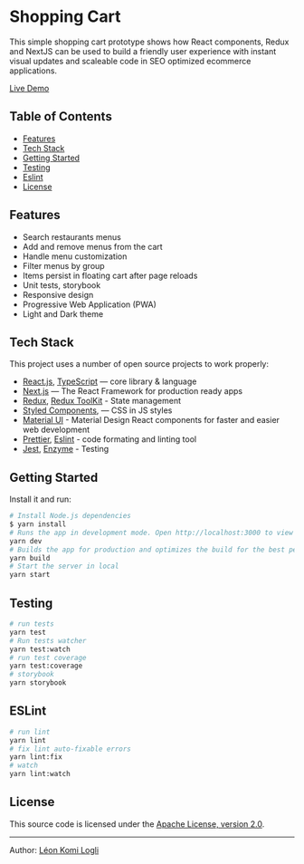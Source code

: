 # Shopping Cart

This simple shopping cart prototype shows how React components, Redux and NextJS can be used to build a friendly user experience with instant visual updates and scaleable code in SEO optimized ecommerce applications.

[Live Demo](https://shopping-cart-nine.vercel.app/)

## Table of Contents

- [Features](#features)
- [Tech Stack](#tech-stack)
- [Getting Started](#getting-started)
- [Testing](#testing)
- [Eslint](#eslint)
- [License](#license)

## Features

- Search restaurants menus
- Add and remove menus from the cart
- Handle menu customization
- Filter menus by group
- Items persist in floating cart after page reloads
- Unit tests, storybook
- Responsive design
- Progressive Web Application (PWA)
- Light and Dark theme

## Tech Stack

This project uses a number of open source projects to work properly:

- [React.js](https://github.com/facebook/react), [TypeScript](https://github.com/microsoft/TypeScript) — core library & language
- [Next.js](https://github.com/vercel/next.js) — The React Framework for production ready apps
- [Redux](https://github.com/reduxjs/redux), [Redux ToolKit](https://github.com/reduxjs/redux-toolkit) - State management
- [Styled Components](https://github.com/styled-components/styled-components), — CSS in JS styles
- [Material UI](https://github.com/mui-org/material-ui) - Material Design React components for faster and easier web development
- [Prettier](https://github.com/prettier/prettier), [Eslint](https://github.com/eslint/eslint) - code formating and linting tool
- [Jest](https://github.com/facebook/jest), [Enzyme](https://github.com/enzymejs/enzyme) - Testing

## Getting Started

Install it and run:

```bash
# Install Node.js dependencies
$ yarn install
# Runs the app in development mode. Open http://localhost:3000 to view it in the browser.
yarn dev
# Builds the app for production and optimizes the build for the best performance.
yarn build
# Start the server in local
yarn start
```

## Testing

```bash
# run tests
yarn test
# Run tests watcher
yarn test:watch
# run test coverage
yarn test:coverage
# storybook
yarn storybook
```

## ESLint

```bash
# run lint
yarn lint
# fix lint auto-fixable errors
yarn lint:fix
# watch
yarn lint:watch
```

## License

This source code is licensed under the [Apache License, version 2.0](http://www.apache.org/licenses/LICENSE-2.0).

---

Author: [Léon Komi Logli](https://www.linkedin.com/in/komi-logli-a51ba9151)
